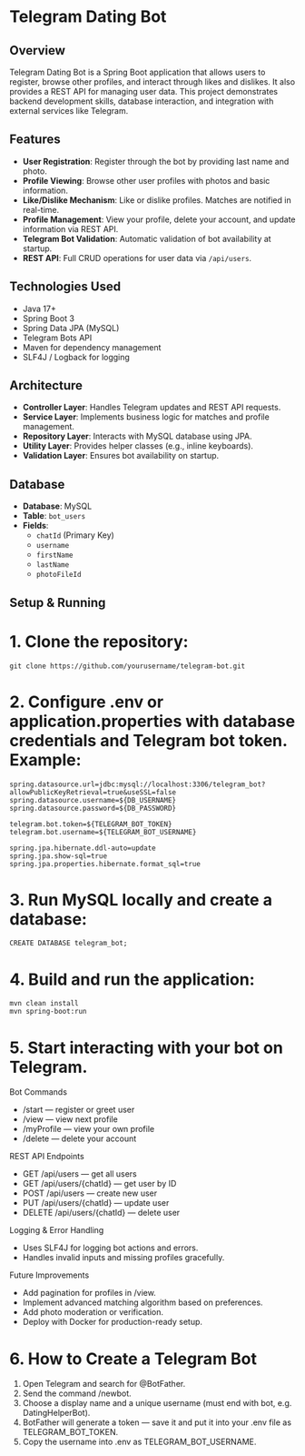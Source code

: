 # Telegram Dating Bot

## Overview
Telegram Dating Bot is a Spring Boot application that allows users to register, browse other profiles, and interact through likes and dislikes. It also provides a REST API for managing user data. This project demonstrates backend development skills, database interaction, and integration with external services like Telegram.

## Features
- **User Registration**: Register through the bot by providing last name and photo.  
- **Profile Viewing**: Browse other user profiles with photos and basic information.  
- **Like/Dislike Mechanism**: Like or dislike profiles. Matches are notified in real-time.  
- **Profile Management**: View your profile, delete your account, and update information via REST API.  
- **Telegram Bot Validation**: Automatic validation of bot availability at startup.  
- **REST API**: Full CRUD operations for user data via `/api/users`.

## Technologies Used
- Java 17+  
- Spring Boot 3  
- Spring Data JPA (MySQL)  
- Telegram Bots API  
- Maven for dependency management  
- SLF4J / Logback for logging

## Architecture
- **Controller Layer**: Handles Telegram updates and REST API requests.  
- **Service Layer**: Implements business logic for matches and profile management.  
- **Repository Layer**: Interacts with MySQL database using JPA.  
- **Utility Layer**: Provides helper classes (e.g., inline keyboards).  
- **Validation Layer**: Ensures bot availability on startup.

## Database
- **Database**: MySQL  
- **Table**: `bot_users`  
- **Fields**:  
  - `chatId` (Primary Key)  
  - `username`  
  - `firstName`  
  - `lastName`  
  - `photoFileId`

## Setup & Running
# 1. Clone the repository:
```
git clone https://github.com/yourusername/telegram-bot.git
```

# 2. Configure .env or application.properties with database credentials and Telegram bot token. Example:
```
spring.datasource.url=jdbc:mysql://localhost:3306/telegram_bot?allowPublicKeyRetrieval=true&useSSL=false
spring.datasource.username=${DB_USERNAME}
spring.datasource.password=${DB_PASSWORD}

telegram.bot.token=${TELEGRAM_BOT_TOKEN}
telegram.bot.username=${TELEGRAM_BOT_USERNAME}

spring.jpa.hibernate.ddl-auto=update
spring.jpa.show-sql=true
spring.jpa.properties.hibernate.format_sql=true
```
# 3.	Run MySQL locally and create a database:
```
CREATE DATABASE telegram_bot;
```
# 4.	Build and run the application:
```
mvn clean install
mvn spring-boot:run
```
# 5.	Start interacting with your bot on Telegram.
Bot Commands
- /start — register or greet user
- /view — view next profile
- /myProfile — view your own profile
- /delete — delete your account

REST API Endpoints
- GET /api/users — get all users
- GET /api/users/{chatId} — get user by ID
- POST /api/users — create new user
- PUT /api/users/{chatId} — update user
- DELETE /api/users/{chatId} — delete user

Logging & Error Handling
- Uses SLF4J for logging bot actions and errors.
- Handles invalid inputs and missing profiles gracefully.

Future Improvements
- Add pagination for profiles in /view.
- Implement advanced matching algorithm based on preferences.
- Add photo moderation or verification.
- Deploy with Docker for production-ready setup.

# 6. How to Create a Telegram Bot
1. Open Telegram and search for @BotFather.
2. Send the command /newbot.
3. Choose a display name and a unique username (must end with bot, e.g. DatingHelperBot).
4. BotFather will generate a token — save it and put it into your .env file as TELEGRAM_BOT_TOKEN.
5. Copy the username into .env as TELEGRAM_BOT_USERNAME.
